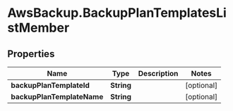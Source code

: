 # AwsBackup.BackupPlanTemplatesListMember

## Properties

Name | Type | Description | Notes
------------ | ------------- | ------------- | -------------
**backupPlanTemplateId** | **String** |  | [optional] 
**backupPlanTemplateName** | **String** |  | [optional] 


